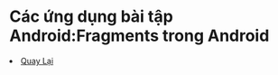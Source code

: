 <h1>Các ứng dụng bài tập Android:Fragments trong Android</h1>


<li><a href="https://github.com/DuongNhatMinh/AndroidStudio">Quay Lại</a></li>
